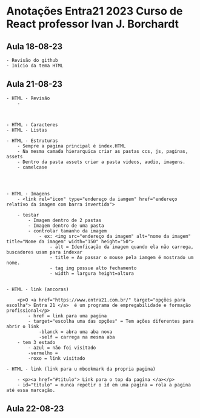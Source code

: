 
# Anotações Entra21 2023 Curso de React professor Ivan J. Borchardt


## Aula 18-08-23
    - Revisão do github
    - Inicio da tema HTML


## Aula 21-08-23
    - HTML - Revisão
        - 



    - HTML - Caracteres
    - HTML - Listas

    - HTML - Estruturas
        - Sempre a pagina principal é index.HTML
        - Na mesma camada hierarquica criar as pastas ccs, js, paginas, assets
        - Dentro da pasta assets criar a pasta videos, audio, imagens.
        - camelcase
        



    - HTML - Imagens
        - <link rel="icon" type="endereço da iamgem" href="endereço relativo da imagem com barra invertida">

        - testar 
            - Imagem dentro de 2 pastas
            - Imagem dentro de uma pasta
            - controlar tamanho da imagem
                - ex: <img src="endereço da imagem" alt="nome da imagem" title="Nome da imagem" width="150" height="50">
                    - alt = Idenficação da imagem quando ela não carrega, buscadores usam para indexar
                    - title = Ao passar o mouse pela iamgem é mostrado um nome.
                    - tag img possue alto fechamento
                    - width = largura height=altura


    - HTML - link (ancoras)

        <p>O <a href="https://www.entra21.com.br/" target="opções para escolha"> Entra 21 </a>  é um programa de empregabilidade e formação profissional</p>
            - href = link para uma pagina
            - target="escolha uma das opções" = Tem ações diferentes para abrir o link
                -blanck = abra uma aba nova
                -self = carrega na mesma aba
        - tem 3 estado
            - azul = não foi visitado
            -vermelho =
            -roxo = link visitado        

    - HTML - link (link para u mbookmark da propria pagina)

        - <p><a href="#titulo"> Link para o top da pagina </a></p>
        - id="titulo" = nunca repetir o id em uma pagina = rola a pagina até essa marcação.
                  

    

## Aula 22-08-23